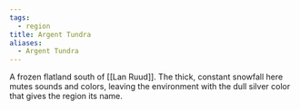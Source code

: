 ```yaml
---
tags:
  - region
title: Argent Tundra
aliases:
  - Argent Tundra
---
```


A frozen flatland south of [[Lan Ruud]]. The thick, constant snowfall here mutes sounds and colors, leaving the environment with the dull silver color that gives the region its name.